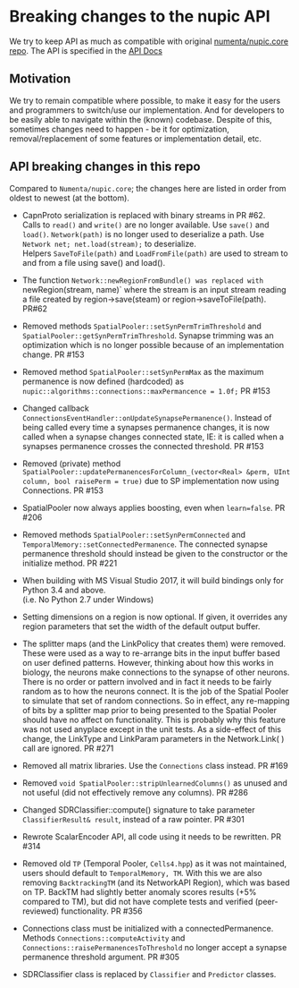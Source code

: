 # Breaking changes to the nupic API

We try to keep API as much as compatible with original [numenta/nupic.core repo](https://github.com/numenta/nupic.core). 
The API is specified in the [API Docs](http://nupic.docs.numenta.org/prerelease/api/index.html) 

## Motivation

We try to remain compatible where possible, to make it easy for the users and programmers to switch/use 
our implementation. And for developers to be easily able to navigate within the (known) codebase. 
Despite of this, sometimes changes need to happen - be it for optimization, removal/replacement of some 
features or implementation detail, etc.


## API breaking changes in this repo

Compared to `Numenta/nupic.core`; the changes here are listed in order from oldest to newest (at the bottom). 

* CapnProto serialization is replaced with binary streams in PR #62.  
Calls to `read()` and `write()` are no longer available. Use `save()` and `load()`. 
`Network(path)` is no longer used to deserialize a path. Use `Network net; net.load(stream);` to deserialize.  
Helpers `SaveToFile(path)` and `LoadFromFile(path)` are used to stream to and from a file using save() 
and load().

* The function `Network::newRegionFromBundle() was replaced with `newRegion(stream, name)` where the stream 
is an input stream reading a file created by region->save(steam)  or region->saveToFile(path).  PR#62

* Removed methods `SpatialPooler::setSynPermTrimThreshold` and  `SpatialPooler::getSynPermTrimThreshold`.
Synapse trimming was an optimization which is no longer possible because of an implementation change. PR #153

* Removed method `SpatialPooler::setSynPermMax` as the maximum permanence is now defined (hardcoded) as
`nupic::algorithms::connections::maxPermancence = 1.0f;` PR #153

* Changed callback `ConnectionsEventHandler::onUpdateSynapsePermanence()`.  Instead of being called
every time a synapses permanence changes, it is now called when a synapse changes connected state,
IE: it is called when a synapses permanence crosses the connected threshold. PR #153

* Removed (private) method `SpatialPooler::updatePermanencesForColumn_(vector<Real> &perm, UInt column,
bool raisePerm = true)`  due to SP implementation now using Connections. PR #153

* SpatialPooler now always applies boosting, even when `learn=false`. PR #206

* Removed methods `SpatialPooler::setSynPermConnected` and `TemporalMemory::setConnectedPermanence`. 
  The connected synapse permanence threshold should instead be given to the constructor or the initialize method. PR #221

* When building with MS Visual Studio 2017, it will build bindings only for Python 3.4 and above.  
  (i.e. No Python 2.7 under Windows)

* Setting dimensions on a region is now optional.  If given, it overrides any region parameters that set 
  the width of the default output buffer.

* The splitter maps (and the LinkPolicy that creates them) were removed.  These were used as a way to 
re-arrange bits in the input buffer based on user defined patterns. However, thinking about how this 
works in biology, the neurons make connections to the synapse of other neurons. There is no order or 
pattern involved and in fact it needs to be fairly random as to how the neurons connect. It is the 
job of the Spatial Pooler to simulate that set of random connections. So in effect, any re-mapping 
of bits by a splitter map prior to being presented to the Spatial Pooler should have no affect on 
functionality. This is probably why this feature was not used anyplace except in the unit tests.
As a side-effect of this change, the LinkType and LinkParam parameters in the Network.Link( ) call 
are ignored.  PR #271

* Removed all matrix libraries.  Use the `Connections` class instead.  PR #169

* Removed `void SpatialPooler::stripUnlearnedColumns()` as unused and not useful (did not effectively remove any columns). PR #286 

* Changed SDRClassifier::compute() signature to take parameter `ClassifierResult& result`, instead of a raw pointer. PR #301

* Rewrote ScalarEncoder API, all code using it needs to be rewritten. PR #314

* Removed old `TP` (Temporal Pooler, `Cells4.hpp`) as it was not maintained, users should default to `TemporalMemory, TM`. 
  With this we are also removing `BacktrackingTM` (and its NetworkAPI Region), which was based on TP. BackTM had slightly better
  anomaly scores results (+5% compared to TM), but did not have complete tests and verified (peer-reviewed) functionality. PR #356

* Connections class must be initialized with a connectedPermanence.  Methods
`Connections::computeActivity` and `Connections::raisePermanencesToThreshold` no
longer accept a synapse permanence threshold argument. PR #305

* SDRClassifier class is replaced by `Classifier` and `Predictor` classes.
